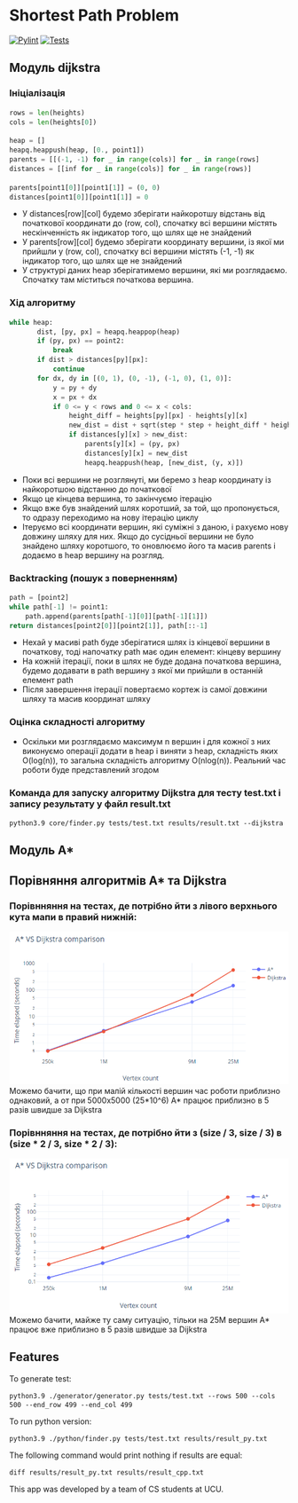 # Shortest Path Problem

[![Pylint](https://github.com/amytnyk/shortestpathfinder/actions/workflows/pylint.yml/badge.svg)](https://github.com/amytnyk/shortestpathfinder/actions/workflows/pylint.yml)
[![Tests](https://github.com/amytnyk/shortestpathfinder/actions/workflows/tests.yml/badge.svg)](https://github.com/amytnyk/shortestpathfinder/actions/workflows/tests.yml)

## Модуль dijkstra
### Ініціалізація
```python:core/dijkstra.py [16-26]
rows = len(heights)
cols = len(heights[0])

heap = []
heapq.heappush(heap, [0., point1])
parents = [[(-1, -1) for _ in range(cols)] for _ in range(rows]
distances = [[inf for _ in range(cols)] for _ in range(rows)]

parents[point1[0]][point1[1]] = (0, 0)
distances[point1[0]][point1[1]] = 0
```
* У distances[row][col] будемо зберігати найкоротшу відстань від початкової координати до (row, col), спочатку всі вершини містять нескінченність як індикатор того, що шлях ще не знайдений
* У parents[row][col] будемо зберігати координату вершини, із якої ми прийшли у (row, col), спочатку всі вершини містять (-1, -1) як індикатор того, що шлях ще не знайдений
* У структурі даних heap зберігатимемо вершини, які ми розглядаємо. Спочатку там міститься початкова вершина.
### Хід алгоритму
```python:core/dijkstra.py [28-43]
while heap:
       dist, [py, px] = heapq.heappop(heap)
       if (py, px) == point2:
           break
       if dist > distances[py][px]:
           continue
       for dx, dy in [(0, 1), (0, -1), (-1, 0), (1, 0)]:
           y = py + dy
           x = px + dx
           if 0 <= y < rows and 0 <= x < cols:
               height_diff = heights[py][px] - heights[y][x]
               new_dist = dist + sqrt(step * step + height_diff * height_diff)
               if distances[y][x] > new_dist:
                   parents[y][x] = (py, px)
                   distances[y][x] = new_dist
                   heapq.heappush(heap, [new_dist, (y, x)])
```
* Поки всі вершини не розглянуті, ми беремо з heap координату із найкоротшою відстанню до початкової
* Якщо це кінцева вершина, то закінчуємо ітерацію
* Якщо вже був знайдений шлях коротший, за той, що пропонується, то одразу переходимо на нову ітерацію циклу
* Ітеруємо всі координати вершин, які суміжні з даною, і рахуємо нову довжину шляху для них. Якщо до сусідньої вершини не було знайдено шляху коротшого, то оновлюємо його та масив parents і додаємо в heap вершину на розгляд.
### Backtracking (пошук з поверненням)
```python:core/dijkstra.py [45-48]
path = [point2]
while path[-1] != point1:
    path.append(parents[path[-1][0]][path[-1][1]])
return distances[point2[0]][point2[1]], path[::-1]
```
* Нехай у масиві path буде зберігатися шлях із кінцевої вершини в початкову, тоді напочатку path має один елемент: кінцеву вершину
* На кожній ітерації, поки в шлях не буде додана початкова вершина, будемо додавати в path вершину з якої ми прийшли в останній елемент path
* Після завершення ітерації повертаємо кортеж із самої довжини шляху та масив координат шляху
### Оцінка складності алгоритму
* Оскільки ми розглядаємо максимум n вершин і для кожної з них виконуємо операції додати в heap і виняти з heap, складність яких O(log(n)), то загальна складність алгоритму O(nlog(n)). Реальний час роботи буде представлений згодом
### Команда для запуску алгоритму Dijkstra для тесту test.txt і запису результату у файл result.txt
```
python3.9 core/finder.py tests/test.txt results/result.txt --dijkstra
```
## Модуль A*

## Порівняння алгоритмів A* та Dijkstra
### Порівнняння на тестах, де потрібно йти з лівого верхнього кута мапи в правий нижній:
![Comparison](./assets/comparison.png)
Можемо бачити, що при малій кількості вершин час роботи приблизно однаковий, а от при 5000x5000 (25*10^6) A\* працює приблизно в 5 разів швидше за Dijkstra
### Порівнняння на тестах, де потрібно йти з (size / 3, size / 3) в (size * 2 / 3, size * 2 / 3):
![Comparison](./assets/comparison2.png)
Можемо бачити, майже ту саму ситуацію, тільки на 25M вершин A\* працює вже приблизно в 5 разів швидше за Dijkstra

## Features

To generate test:
```
python3.9 ./generator/generator.py tests/test.txt --rows 500 --cols 500 --end_row 499 --end_col 499
```

To run python version:
```
python3.9 ./python/finder.py tests/test.txt results/result_py.txt
```

The following command would print nothing if results are equal:
```
diff results/result_py.txt results/result_cpp.txt
```



This app was developed by a team of CS students at UCU.